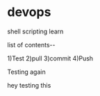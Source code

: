 # devops

shell scripting learn 

list of contents--

1)Test
2)pull
3)commit
4)Push

Testing again

hey testing this